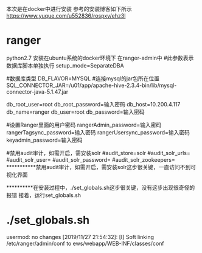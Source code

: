 本次是在docker中进行安装
参考的安装博客如下所示
https://www.yuque.com/u552836/rospxv/ehz3l

# ranger
python2.7
安装在ubuntu系统的docker环境下
在ranger-admin中
#此参数表示数据库脚本单独执行
setup_mode=SeparateDBA

#数据库类型
DB_FLAVOR=MYSQL
#连接mysql的jar包所在位置
SQL_CONNECTOR_JAR=/u01/app/apache-hive-2.3.4-bin/lib/mysql-connector-java-5.1.47.jar

db_root_user=root
db_root_password=输入密码
db_host=10.200.4.117
db_name=ranger
db_user=root
db_password=输入密码

#设置Ranger里面的用户密码
rangerAdmin_password=输入密码
rangerTagsync_password=输入密码
rangerUsersync_password=输入密码
keyadmin_password=输入密码

#禁用audit审计，如需开启，需安装solr
#audit_store=solr
#audit_solr_urls=
#audit_solr_user=
#audit_solr_password=
#audit_solr_zookeepers=
***********禁用audit审计，如需开启，需安装solr这步很关键，一直访问不到可视化界面

**********在安装过程中，./set_globals.sh这步很关键，没有这步出现很奇怪的报错
接着，运行set_globals.sh

# ./set_globals.sh 
usermod: no changes
[2019/11/27 21:54:32]:  [I] Soft linking /etc/ranger/admin/conf to ews/webapp/WEB-INF/classes/conf
